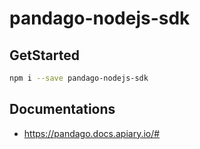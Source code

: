 # pandago-nodejs-sdk

## GetStarted

```bash
npm i --save pandago-nodejs-sdk
```

## Documentations

- https://pandago.docs.apiary.io/#